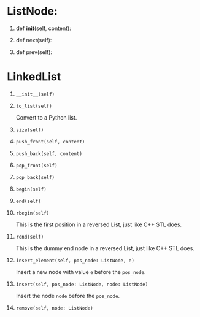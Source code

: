 # ListNode:

1. def __init__(self, content):

1. def next(self):

1. def prev(self):

# LinkedList

1. `__init__(self)`
1. `to_list(self)`
   
   Convert to a Python list.
1. `size(self)`
1. `push_front(self, content)`
1. `push_back(self, content)`
1. `pop_front(self)`
1. `pop_back(self)`
1. `begin(self)`
1. `end(self)`
1. `rbegin(self)`
   
   This is the first position in a reversed List, just like C++ STL does.
1. `rend(self)`
   
   This is the dummy end node in a reversed List, just like C++ STL does.
1. `insert_element(self, pos_node: ListNode, e)`

   Insert a new node with value `e` before the `pos_node`.
1. `insert(self, pos_node: ListNode, node: ListNode)`

   Insert the node `node` before the `pos_node`.

1. `remove(self, node: ListNode)`